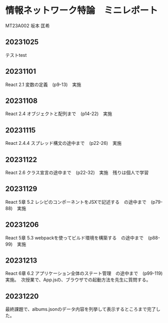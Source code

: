 # 情報ネットワーク特論　ミニレポート

MT23A002 坂本 匡希

## 20231025

テストtest

## 20231101

React 2.1 変数の定義　(p9-13)　実施

## 20231108

React 2.4 オブジェクトと配列まで　(p14-22)　実施

## 20231115

React 2.4.4 スプレッド構文の途中まで　(p22-26)　実施

## 20231122

React 2.6 クラス宣言の途中まで　(p22-32)　実施　残りは個人で学習

## 20231129

React 5章 5.2 レシピのコンポーネントをJSXで記述する　の途中まで　(p79-88)　実施

## 20231206

React 5章 5.3 webpackを使ってビルド環境を構築する　の途中まで　(p88-99)　実施

## 20231213

React 6章 6.2 アプリケーション全体のステート管理　の途中まで　(p99-119)　実施。　次授業で、App.jsの、ブラウザでの起動方法を先生に質問する。

## 20231220

最終課題で、albums.jsonのデータ内容を列挙して表示するところまで完了した。